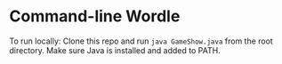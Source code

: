 # Command-line Wordle

To run locally: Clone this repo and run `java GameShow.java` from the root directory. Make sure Java is installed and added to PATH.
